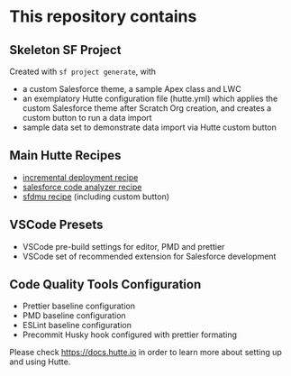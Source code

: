 # This repository contains

## Skeleton SF Project

Created with  ```sf project generate```, with

- a custom Salesforce theme, a sample Apex class and LWC
- an exemplatory Hutte configuration file (hutte.yml) which applies the custom Salesforce theme after Scratch Org creation, and creates a custom button to run a data import
- sample data set to demonstrate data import via Hutte custom button

## Main Hutte Recipes

- [incremental deployment recipe](https://github.com/hutte-recipes/cicd-incremental-deployment)
- [salesforce code analyzer recipe](https://github.com/hutte-recipes/cicd-sf-code-analyzer)
- [sfdmu recipe](https://github.com/hutte-recipes/hutte-sfdmu) (including custom button)

## VSCode Presets

- VSCode pre-build settings for editor, PMD and prettier
- VSCode set of recommended extension for Salesforce development

## Code Quality Tools Configuration

- Prettier baseline configuration
- PMD baseline configuration
- ESLint baseline configuration
- Precommit Husky hook configured with prettier formating

Please check https://docs.hutte.io in order to learn more about setting up and using Hutte.